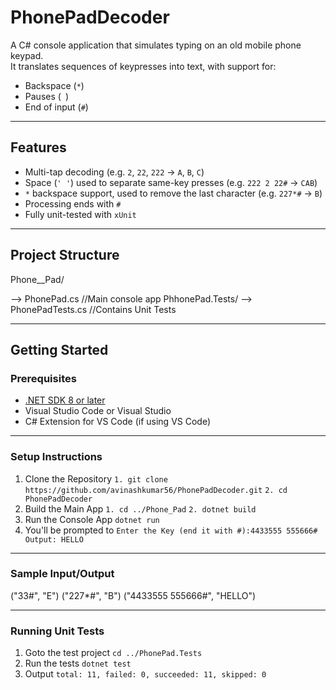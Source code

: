 # PhonePadDecoder

A C# console application that simulates typing on an old mobile phone keypad.  
It translates sequences of keypresses into text, with support for:
- Backspace (`*`)
- Pauses (` `)
- End of input (`#`)

---

##  Features

- Multi-tap decoding (e.g. `2`, `22`, `222` → `A`, `B`, `C`)
- Space (`' '`) used to separate same-key presses (e.g. `222 2 22#` -> `CAB`)
- `*` backspace support, used to remove the last character (e.g. `227*#` -> `B`)
- Processing ends with `#`
- Fully unit-tested with `xUnit`

---

## Project Structure

Phone__Pad/
    
  --> PhonePad.cs //Main console app
PhhonePad.Tests/
  --> PhonePadTests.cs //Contains Unit Tests

---

## Getting Started

### Prerequisites

- [.NET SDK 8 or later](https://dotnet.microsoft.com/download)
- Visual Studio Code or Visual Studio
- C# Extension for VS Code (if using VS Code)

---

### Setup Instructions

1. Clone the Repository
     `1. git clone https://github.com/avinashkumar56/PhonePadDecoder.git`
     `2. cd PhonePadDecoder`
2. Build the Main App
     `1. cd ../Phone_Pad`
     `2. dotnet build`
3. Run the Console App
     `dotnet run`
4. You'll be prompted to
     `Enter the Key (end it with #):4433555 555666#
      Output: HELLO`
---

### Sample Input/Output

("33#", "E")
("227*#", "B")
("4433555 555666#", "HELLO")

---

### Running Unit Tests
1. Goto the test project
     `cd ../PhonePad.Tests`
2. Run the tests
     `dotnet test`
3. Output
     `total: 11, failed: 0, succeeded: 11, skipped: 0`
